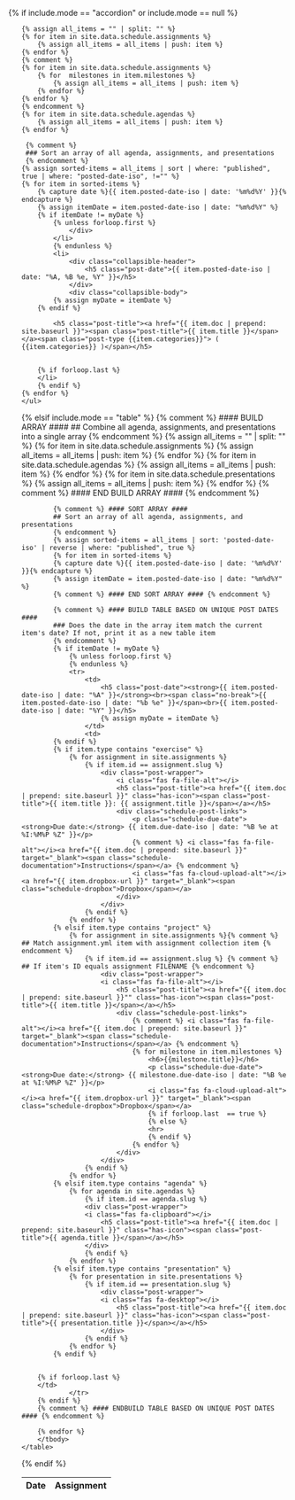 {% if include.mode == "accordion" or include.mode == null %}
    <ul class="collapsible popout" data-collapsible="accordion">
    
    {% assign all_items = "" | split: "" %}
    {% for item in site.data.schedule.assignments %}
        {% assign all_items = all_items | push: item %}
    {% endfor %}
    {% comment %}
    {% for item in site.data.schedule.assignments %}
        {% for  milestones in item.milestones %}
            {% assign all_items = all_items | push: item %}
        {% endfor %}
    {% endfor %}
    {% endcomment %}
    {% for item in site.data.schedule.agendas %}
        {% assign all_items = all_items | push: item %}
    {% endfor %}
    
     {% comment %}
     ### Sort an array of all agenda, assignments, and presentations
     {% endcomment %}
    {% assign sorted-items = all_items | sort | where: "published", true | where: "posted-date-iso", !="" %}
    {% for item in sorted-items %}
        {% capture date %}{{ item.posted-date-iso | date: '%m%d%Y' }}{% endcapture %}
        {% assign itemDate = item.posted-date-iso | date: "%m%d%Y" %}
        {% if itemDate != myDate %}
            {% unless forloop.first %}
                </div>
            </li>
            {% endunless %}
            <li>
                <div class="collapsible-header">
                    <h5 class="post-date">{{ item.posted-date-iso | date: "%A, %B %e, %Y" }}</h5>  
                </div>
                <div class="collapsible-body">
            {% assign myDate = itemDate %}
        {% endif %}

            <h5 class="post-title"><a href="{{ item.doc | prepend: site.baseurl }}"><span class="post-title">{{ item.title }}</span></a><span class="post-type {{item.categories}}"> ( {{item.categories}} )</span></h5>
            

        {% if forloop.last %}
        </li>
        {% endif %}
    {% endfor %}
    </ul>


{% elsif include.mode == "table" %}
    <table class="striped">
        <thead>
          <tr>
              <th>Date</th>
              <th>Assignment</th>
          </tr>
        </thead>
            <tbody>
            {% comment %} #### BUILD ARRAY ####
            ## Combine all agenda, assignments, and presentations into a single array
            {% endcomment %}
            {% assign all_items = "" | split: "" %}
            {% for item in site.data.schedule.assignments %}
                {% assign all_items = all_items | push: item %}
            {% endfor %}
            {% for item in site.data.schedule.agendas %}
                {% assign all_items = all_items | push: item %}
            {% endfor %}
            {% for item in site.data.schedule.presentations %}
                {% assign all_items = all_items | push: item %}
            {% endfor %}
            {% comment %} #### END BUILD ARRAY #### {% endcomment %}
            
            {% comment %} #### SORT ARRAY ####            
            ## Sort an array of all agenda, assignments, and presentations
            {% endcomment %}
            {% assign sorted-items = all_items | sort: 'posted-date-iso' | reverse | where: "published", true %}
            {% for item in sorted-items %}
            {% capture date %}{{ item.posted-date-iso | date: '%m%d%Y' }}{% endcapture %}
            {% assign itemDate = item.posted-date-iso | date: "%m%d%Y" %}
            {% comment %} #### END SORT ARRAY #### {% endcomment %}
            
            {% comment %} #### BUILD TABLE BASED ON UNIQUE POST DATES #### 
            ### Does the date in the array item match the current item's date? If not, print it as a new table item 
            {% endcomment %}
            {% if itemDate != myDate %}
                {% unless forloop.first %}        
                {% endunless %}
                <tr>
                    <td>
                        <h5 class="post-date"><strong>{{ item.posted-date-iso | date: "%A" }}</strong><br><span class="no-break">{{ item.posted-date-iso | date: "%b %e" }}</span><br>{{ item.posted-date-iso | date: "%Y" }}</h5>
                        {% assign myDate = itemDate %}
                    </td>
                    <td>
            {% endif %}
            {% if item.type contains "exercise" %}
                {% for assignment in site.assignments %}
                    {% if item.id == assignment.slug %}
                        <div class="post-wrapper">
                            <i class="fas fa-file-alt"></i>
                            <h5 class="post-title"><a href="{{ item.doc | prepend: site.baseurl }}" class="has-icon"><span class="post-title">{{ item.title }}: {{ assignment.title }}</span></a></h5>
                            <div class="schedule-post-links">
                                <p class="schedule-due-date"><strong>Due date:</strong> {{ item.due-date-iso | date: "%B %e at %I:%M%P %Z" }}</p>
                                {% comment %} <i class="fas fa-file-alt"></i><a href="{{ item.doc | prepend: site.baseurl }}" target="_blank"><span class="schedule-documentation">Instructions</span></a> {% endcomment %}
                                <i class="fas fa-cloud-upload-alt"></i><a href="{{ item.dropbox-url }}" target="_blank"><span class="schedule-dropbox">Dropbox</span></a>
                            </div>
                        </div>
                    {% endif %}
                {% endfor %}
            {% elsif item.type contains "project" %}
                {% for assignment in site.assignments %}{% comment %} ## Match assignment.yml item with assignment collection item {% endcomment %}
                    {% if item.id == assignment.slug %} {% comment %} ## If item's ID equals assignment FILENAME {% endcomment %}
                        <div class="post-wrapper">
                        <i class="fas fa-file-alt"></i>
                            <h5 class="post-title"><a href="{{ item.doc | prepend: site.baseurl }}"" class="has-icon"><span class="post-title">{{ item.title }}</span></a></h5>
                            <div class="schedule-post-links">
                                {% comment %} <i class="fas fa-file-alt"></i><a href="{{ item.doc | prepend: site.baseurl }}" target="_blank"><span class="schedule-documentation">Instructions</span></a> {% endcomment %}
                                {% for milestone in item.milestones %}
                                    <h6>{{milestone.title}}</h6>
                                    <p class="schedule-due-date"><strong>Due date:</strong> {{ milestone.due-date-iso | date: "%B %e at %I:%M%P %Z" }}</p>
                                    <i class="fas fa-cloud-upload-alt"></i><a href="{{ item.dropbox-url }}" target="_blank"><span class="schedule-dropbox">Dropbox</span></a>
                                    {% if forloop.last  == true %}
                                    {% else %}
                                    <hr>
                                    {% endif %}
                                {% endfor %}
                            </div>
                        </div>
                    {% endif %}
                {% endfor %}
            {% elsif item.type contains "agenda" %}
                {% for agenda in site.agendas %}
                    {% if item.id == agenda.slug %}
                    <div class="post-wrapper">
                    <i class="fas fa-clipboard"></i>
                        <h5 class="post-title"><a href="{{ item.doc | prepend: site.baseurl }}" class="has-icon"><span class="post-title">{{ agenda.title }}</span></a></h5>
                    </div>
                    {% endif %}
                {% endfor %}
            {% elsif item.type contains "presentation" %}
                {% for presentation in site.presentations %}
                    {% if item.id == presentation.slug %}
                        <div class="post-wrapper">
                        <i class="fas fa-desktop"></i>
                            <h5 class="post-title"><a href="{{ item.doc | prepend: site.baseurl }}" class="has-icon"><span class="post-title">{{ presentation.title }}</span></a></h5>
                        </div>
                    {% endif %}
                {% endfor %}
            {% endif %}
            
                    
        {% if forloop.last %}
        </td>
                </tr>
        {% endif %}
        {% comment %} #### ENDBUILD TABLE BASED ON UNIQUE POST DATES #### {% endcomment %}

        {% endfor %}
        </tbody>
    </table>
{% endif %}